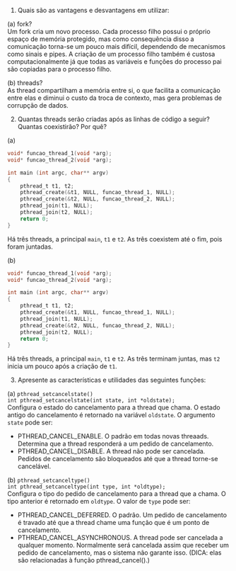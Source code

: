 1. Quais são as vantagens e desvantagens em utilizar:

(a) fork?  
Um fork cria um novo processo. Cada processo filho possui o próprio espaço de
memória protegido, mas como consequência disso a comunicação torna-se um pouco
mais difícil, dependendo de mecanismos como sinais e pipes. A criação de um
processo filho também é custosa computacionalmente já que todas as variáveis e
funções do processo pai são copiadas para o processo filho.

(b) threads?  
As thread compartilham a memória entre si, o que facilita a comunicação entre
elas e diminui o custo da troca de contexto, mas gera problemas de corrupção de
 dados.

2. Quantas threads serão criadas após as linhas de código a seguir? Quantas coexistirão? Por quê?

(a)

```C
void* funcao_thread_1(void *arg);
void* funcao_thread_2(void *arg);

int main (int argc, char** argv)
{
	pthread_t t1, t2;
	pthread_create(&t1, NULL, funcao_thread_1, NULL);
	pthread_create(&t2, NULL, funcao_thread_2, NULL);
	pthread_join(t1, NULL);
	pthread_join(t2, NULL);
	return 0;
}
```  
Há três threads, a principal `main`, `t1` e `t2`. As três coexistem até o fim, 
pois foram juntadas.

(b)
```C
void* funcao_thread_1(void *arg);
void* funcao_thread_2(void *arg);

int main (int argc, char** argv)
{
	pthread_t t1, t2;
	pthread_create(&t1, NULL, funcao_thread_1, NULL);
	pthread_join(t1, NULL);
	pthread_create(&t2, NULL, funcao_thread_2, NULL);
	pthread_join(t2, NULL);
	return 0;
}
```  
Há três threads, a principal `main`, `t1` e `t2`. As três terminam juntas, mas 
`t2` inicia um pouco após a criação de `t1`.

3. Apresente as características e utilidades das seguintes funções:

(a) `pthread_setcancelstate()`  
`int pthread_setcancelstate(int state, int *oldstate);`  
Configura o estado do cancelamento para a thread que chama. O estado antigo do 
cancelamento é retornado na variável `oldstate`. O argumento `state` pode ser:  
* PTHREAD_CANCEL_ENABLE. O padrão em todas novas threaads. Determina que a 
thread responderá a um pedido de cancelamento.
* PTHREAD_CANCEL_DISABLE. A thread não pode ser cancelada. Pedidos de 
cancelamento são bloqueados até que a thread torne-se cancelável.

(b) `pthread_setcanceltype()`  
`int pthread_setcanceltype(int type, int *oldtype);`  
Configura o tipo do pedido de cancelamento para a thread que a chama. O tipo
anterior é retornado em `oldtype`. O valor de `type` pode ser:  
* PTHREAD_CANCEL_DEFERRED. O padrão. Um pedido de cancelamento é travado até que
 a thread chame uma função que é um ponto de cancelamento.
* PTHREAD_CANCEL_ASYNCHRONOUS. A thread pode ser cancelada a qualquer momento.
Normalmente será cancelada assim que receber um pedido de cancelamento, mas o 
sistema não garante isso.
(DICA: elas são relacionadas à função pthread_cancel().)
